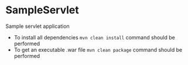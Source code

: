 # SampleServlet
Sample servlet application
* To install all dependencies `mvn clean install` command should be performed
* To get an executable .war file `mvn clean package` command should be performed
